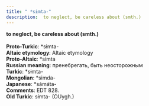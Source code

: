 ```yaml
---
title: " *sɨmta-"
description:  to neglect, be careless about (smth.)
---
```

<strong> to neglect, be careless about (smth.)</strong><br><br>
<strong>Proto-Turkic</strong>:  *sɨmta-<br>
<strong>Altaic etymology</strong>:  Altaic etymology<br>
<strong> Proto-Altaic</strong>:  *símta<br>
<strong>Russian meaning</strong>:  пренебрегать, быть неосторожным<br>
<strong>Turkic</strong>:  *sɨmta-<br>
<strong>Mongolian</strong>:  *simda-<br>
<strong>Japanese</strong>:  *sámáta-<br>
<strong>Comments</strong>:  EDT 828.<br>
<strong>Old Turkic</strong>:  sɨmta- (OUygh.)<br>


